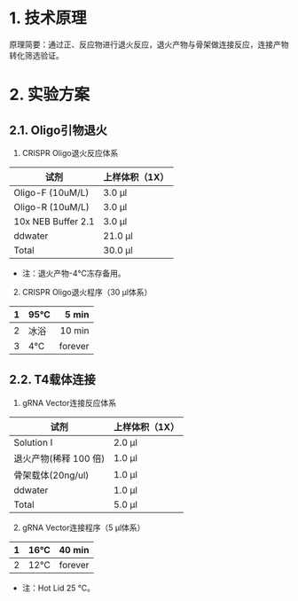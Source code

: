 # 1. 技术原理

原理简要：通过正、反应物进行退火反应，退火产物与骨架做连接反应，连接产物转化筛选验证。

# 2. 实验方案

## 2.1. Oligo引物退火

1. CRISPR Oligo退火反应体系

| 试剂 | 上样体积（1X） |
| --- | --- |
| Oligo-F (10uM/L) | 3.0 μl |
| Oligo-R (10uM/L) | 3.0 μl |
| 10x NEB Buffer 2.1 | 3.0 μl |
| ddwater | 21.0 μl |
| Total | 30.0 μl |

- 注：退火产物-4℃冻存备用。

2. CRISPR Oligo退火程序（30 μl体系）

| 1 | 95℃ | 5 min |
| :---: | :--- | ---: |
| 2 | 冰浴 | 10 min |
| 3 | 4℃ | forever |

## 2.2. T4载体连接

1. gRNA Vector连接反应体系

| 试剂 | 上样体积（1X） |
| --- | --- |
| Solution I | 2.0 μl |
| 退火产物(稀释 100 倍) | 1.0 μl |
| 骨架载体(20ng/ul) | 1.0 μl |
| ddwater | 1.0 μl |
| Total | 5.0 μl |

2. gRNA Vector连接程序（5 μl体系）

| 1 | 16℃ | 40 min |
| --- | --- | --- |
| 2 | 12℃ | forever |

- 注：Hot Lid 25 ℃。

